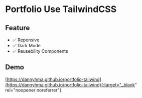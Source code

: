 # Portfolio Use TailwindCSS

## Feature

- :white_check_mark: Reponsive
- :white_check_mark: Dark Mode
- :white_check_mark: Reusebility Components

## Demo

[https://dannyhma.github.io/portfolio-tailwind](https://dannyhma.github.io/portfolio-tailwind){:target="_blank" rel="noopener noreferrer"}
